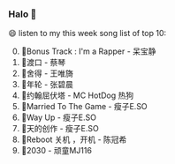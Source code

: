 

### Halo 👋

😄 listen to my this week song list of top 10:

0. 🌈Bonus Track : I'm a Rapper - 呆宝静
1. 🌈渡口 - 蔡琴
2. 🌈舍得 - 王唯旖
3. 🌈年轮 - 张碧晨
4. 🌈约翰屈伏塔 - MC HotDog 热狗
5. 🌈Married To The Game - 瘦子E.SO
6. 🌈Way Up - 瘦子E.SO
7. 🌈天的创作 - 瘦子E.SO
8. 🌈Reboot 关机 ，开机 - 陈冠希
9. 🌈2030 - 顽童MJ116

